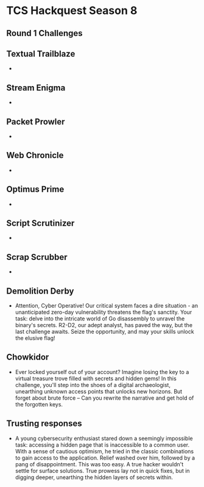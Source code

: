 # TCS Hackquest Season 8 
## Round 1 Challenges 


## Textual Trailblaze
- 

## Stream Enigma
- 

## Packet Prowler
- 

## Web Chronicle
- 

## Optimus Prime
- 

## Script Scrutinizer
- 

## Scrap Scrubber
-

## Demolition Derby
- Attention, Cyber Operative! Our critical system faces a dire situation - an unanticipated zero-day vulnerability threatens the flag's sanctity. Your task: delve into the intricate world of Go disassembly to unravel the binary's secrets. R2-D2, our adept analyst, has paved the way, but the last challenge awaits. Seize the opportunity, and may your skills unlock the elusive flag!

## Chowkidor
-  Ever locked yourself out of your account? Imagine losing the key to a virtual treasure trove filled with secrets and hidden gems! In this challenge, you'll step into the shoes of a digital archaeologist, unearthing unknown access points that unlocks new horizons. But forget about brute force – Can you rewrite the narrative and get hold of the forgotten keys.
  
## Trusting responses
- A young cybersecurity enthusiast stared down a seemingly impossible task: accessing a hidden page that is inaccessible to a common user. With a sense of cautious optimism, he tried in the classic combinations to gain access to the application. Relief washed over him, followed by a pang of disappointment. This was too easy. A true hacker wouldn't settle for surface solutions. True prowess lay not in quick fixes, but in digging deeper, unearthing the hidden layers of secrets within.

  
